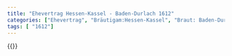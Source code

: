 ```yaml
---
title: "Ehevertrag Hessen-Kassel - Baden-Durlach 1612"
categories: ["Ehevertrag", "Bräutigam:Hessen-Kassel", "Braut: Baden-Durlach", "Eheschließung vollzogen?:Ja", "verschiedenkonfessionelle Ehe?:Ja", "Dynastie Bräutigam:Hessen (Kassel)", "Akteur Bräutigam:Hessen (Kassel)", "Akteur Braut:Baden", "Textbezug?:nein", "Ständisch?:nein", "Ratifikation?:nein", "Sonstiges?:nein", "Bräutigam:Hessen-Kassel", "Braut: Baden-Durlach"]
tags: [ "1612"]
---
```

<!--more-->
{{<v126>}}